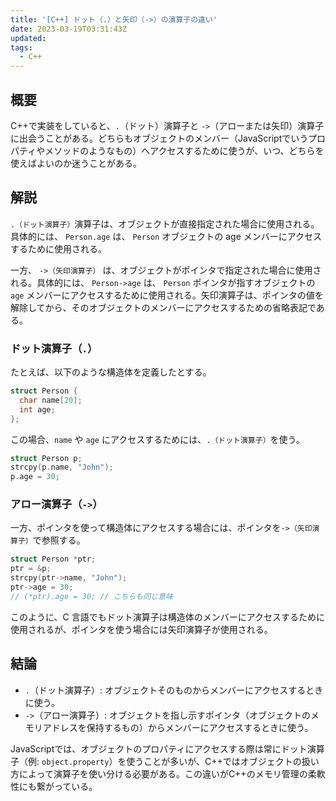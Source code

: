 ```yaml
---
title: '[C++] ドット（.）と矢印（->）の演算子の違い'
date: 2023-03-19T03:31:43Z
updated:
tags:
  - C++
---
```


## 概要

C++で実装をしていると、`.`（ドット）演算子と `->`（アローまたは矢印）演算子に出会うことがある。どちらもオブジェクトのメンバー（JavaScriptでいうプロパティやメソッドのようなもの）へアクセスするために使うが、いつ、どちらを使えばよいのか迷うことがある。

<!-- textlint-disable ja-technical-writing/no-doubled-joshi -->

## 解説

`.（ドット演算子）`演算子は、オブジェクトが直接指定された場合に使用される。具体的には、 `Person.age` は、 `Person` オブジェクトの age メンバーにアクセスするために使用される。

一方、 `->（矢印演算子）` は、オブジェクトがポインタで指定された場合に使用される。具体的には、 `Person->age` は、 `Person` ポインタが指すオブジェクトの `age` メンバーにアクセスするために使用される。矢印演算子は、ポインタの値を解除してから、そのオブジェクトのメンバーにアクセスするための省略表記である。

### ドット演算子（`.`）

たとえば、以下のような構造体を定義したとする。

```cpp
struct Person {
  char name[20];
  int age;
};
```

この場合、`name` や `age` にアクセスするためには、`.（ドット演算子）`を使う。

```cpp
struct Person p;
strcpy(p.name, "John");
p.age = 30;
```

### アロー演算子（`->`）

一方、ポインタを使って構造体にアクセスする場合には、ポインタを`->（矢印演算子）`で参照する。

```cpp
struct Person *ptr;
ptr = &p;
strcpy(ptr->name, "John");
ptr->age = 30;
// (*ptr).age = 30; // こちらも同じ意味
```

このように、C 言語でもドット演算子は構造体のメンバーにアクセスするために使用されるが、ポインタを使う場合には矢印演算子が使用される。

## 結論

- `.`（ドット演算子）: オブジェクトそのものからメンバーにアクセスするときに使う。
- `->`（アロー演算子）: オブジェクトを指し示すポインタ（オブジェクトのメモリアドレスを保持するもの）からメンバーにアクセスするときに使う。

JavaScriptでは、オブジェクトのプロパティにアクセスする際は常にドット演算子（例: `object.property`）を使うことが多いが、C++ではオブジェクトの扱い方によって演算子を使い分ける必要がある。この違いがC++のメモリ管理の柔軟性にも繋がっている。
